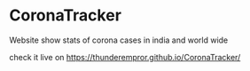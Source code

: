 # CoronaTracker
Website show stats of corona cases in india and world wide

check it live on https://thunderempror.github.io/CoronaTracker/
